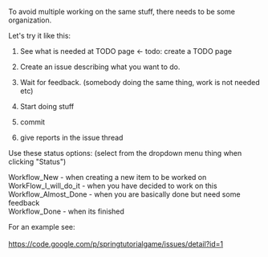 To avoid multiple working on the same stuff, there needs to be some organization.

Let's try it like this:

1) See what is needed at TODO page <- todo: create a TODO page

2) Create an issue describing what you want to do.

3) Wait for feedback. (somebody doing the same thing, work is not needed etc)

4) Start doing stuff

5) commit

6) give reports in the issue thread


Use these status options:
(select from the dropdown menu thing when clicking "Status")

Workflow\_New - when creating a new item to be worked on<br>
WorkFlow_I_will_do_it - when you have decided to work on this<br>
Workflow_Almost_Done - when you are basically done but need some feedback<br>
Workflow_Done - when its finished<br>


For an example see:<br>
<br>
<a href='https://code.google.com/p/springtutorialgame/issues/detail?id=1'>https://code.google.com/p/springtutorialgame/issues/detail?id=1</a>